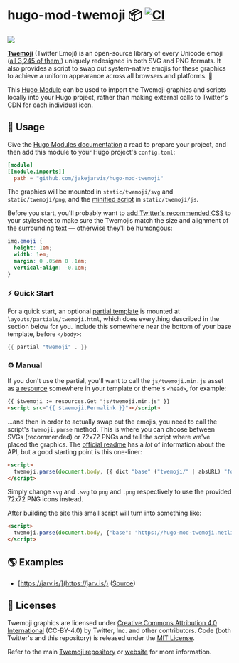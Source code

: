 # hugo-mod-twemoji 📦  [![CI](https://github.com/jakejarvis/hugo-mod-twemoji/workflows/CI/badge.svg)](https://github.com/jakejarvis/hugo-mod-twemoji/actions?query=workflow%3ACI)

![](https://user-images.githubusercontent.com/1703673/78717950-64b01680-78ef-11ea-9010-1055e014abbf.png)

[**Twemoji**](https://twemoji.twitter.com/) (Twitter Emoji) is an open-source library of every Unicode emoji ([all 3,245 of them!](https://emojipedia.org/twitter/)) uniquely redesigned in both SVG and PNG formats. It also provides a script to swap out system-native emojis for these graphics to achieve a uniform appearance across all browsers and platforms. 🙌

This [Hugo Module](https://gohugo.io/hugo-modules/) can be used to import the Twemoji graphics and scripts locally into your Hugo project, rather than making external calls to Twitter's CDN for each individual icon. 

## 🤖 Usage

Give the [Hugo Modules documentation](https://gohugo.io/hugo-modules/) a read to prepare your project, and then add this module to your Hugo project's `config.toml`:

```toml
[module]
[[module.imports]]
  path = "github.com/jakejarvis/hugo-mod-twemoji"
```

The graphics will be mounted in `static/twemoji/svg` and `static/twemoji/png`, and the [minified script](https://github.com/twitter/twemoji/blob/gh-pages/v/12.1.5/twemoji.min.js) in `static/twemoji/js`.

Before you start, you'll probably want to [add Twitter's recommended CSS](https://github.com/twitter/twemoji#inline-styles) to your stylesheet to make sure the Twemojis match the size and alignment of the surrounding text — otherwise they'll be humongous:

```css
img.emoji {
  height: 1em;
  width: 1em;
  margin: 0 .05em 0 .1em;
  vertical-align: -0.1em;
}
```

### ⚡ Quick Start

For a quick start, an optional [partial template](https://gohugo.io/templates/partials/) is mounted at `layouts/partials/twemoji.html`, which does everything described in the section below for you. Include this somewhere near the bottom of your base template, before `</body>`:

```go
{{ partial "twemoji" . }}
```

### ⚙️ Manual

If you don't use the partial, you'll want to call the `js/twemoji.min.js` asset as [a resource](https://gohugo.io/hugo-pipes/introduction/) somewhere in your template or theme's `<head>`, for example:

```html
{{ $twemoji := resources.Get "js/twemoji.min.js" }}
<script src="{{ $twemoji.Permalink }}"></script>
```

...and then in order to actually swap out the emojis, you need to call the script's `twemoji.parse` method. This is where you can choose between SVGs (recommended) or 72x72 PNGs and tell the script where we've placed the graphics. The [official readme](https://github.com/twitter/twemoji#api) has a _lot_ of information about the API, but a good starting point is this one-liner:

```html
<script>
  twemoji.parse(document.body, {{ dict "base" ("twemoji/" | absURL) "folder" "svg" "ext" ".svg" | jsonify | safeJS }})
</script>
```

Simply change `svg` and `.svg` to `png` and `.png` respectively to use the provided 72x72 PNG icons instead.

After building the site this small script will turn into something like:

```html
<script>
  twemoji.parse(document.body, {"base": "https://hugo-mod-twemoji.netlify.com/twemoji/", "ext": ".svg", "folder": "svg"})
</script>
```

## 🌎 Examples

- [https://jarv.is/](https://jarv.is/) ([Source](https://github.com/jakejarvis/jarv.is))

## 📜 Licenses

Twemoji graphics are licensed under [Creative Commons Attribution 4.0 International](https://creativecommons.org/licenses/by/4.0/) (CC-BY-4.0) by Twitter, Inc. and other contributors. Code (both Twitter's and this repository) is released under the [MIT License](http://opensource.org/licenses/MIT).

Refer to the main [Twemoji repository](https://github.com/twitter/twemoji) or [website](https://twemoji.twitter.com/) for more information.
